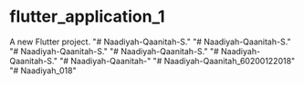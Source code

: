 # flutter_application_1

A new Flutter project.
"# Naadiyah-Qaanitah-S." 
"# Naadiyah-Qaanitah-S." 
"# Naadiyah-Qaanitah-S." 
"# Naadiyah-Qaanitah-S." 
"# Naadiyah-Qaanitah-S." 
"# Naadiyah-Qaanitah-" 
"# Naadiyah-Qaanitah_60200122018" 
"# Naadiyah_018" 
